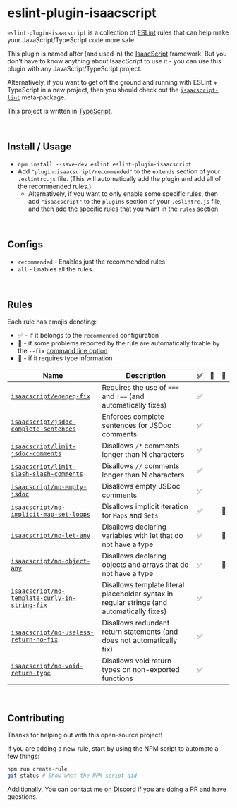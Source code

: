 # eslint-plugin-isaacscript

`eslint-plugin-isaacscript` is a collection of [ESLint](https://eslint.org/) rules that can help make your JavaScript/TypeScript code more safe.

This plugin is named after (and used in) the [IsaacScript](https://isaacscript.github.io/) framework. But you don't have to know anything about IsaacScript to use it - you can use this plugin with any JavaScript/TypeScript project.

Alternatively, if you want to get off the ground and running with ESLint + TypeScript in a new project, then you should check out the [`isaacscript-lint`](https://github.com/IsaacScript/isaacscript-lint) meta-package.

This project is written in [TypeScript](https://www.typescriptlang.org/).

<br>

## Install / Usage

- `npm install --save-dev eslint eslint-plugin-isaacscript`
- Add `"plugin:isaacscript/recommended"` to the `extends` section of your `.eslintrc.js` file. (This will automatically add the plugin and add all of the recommended rules.)
  - Alternatively, if you want to only enable some specific rules, then add `"isaacscript"` to the `plugins` section of your `.eslintrc.js` file, and then add the specific rules that you want in the `rules` section.

<br>

## Configs

- `recommended` - Enables just the recommended rules.
- `all` - Enables all the rules.

<br>

## Rules

Each rule has emojis denoting:

- :white_check_mark: - if it belongs to the `recommended` configuration
- :wrench: - if some problems reported by the rule are automatically fixable by the `--fix` [command line option](https://eslint.org/docs/user-guide/command-line-interface#fixing-problems)
- :thought_balloon: - if it requires type information

<!-- Do not manually modify RULES_TABLE section. Instead, run: npm run generate:rules-table -->
<!-- RULES_TABLE -->

| Name                                                                                           | Description                                                                                | :white_check_mark: | :wrench: | :thought_balloon: |
| ---------------------------------------------------------------------------------------------- | ------------------------------------------------------------------------------------------ | ------------------ | -------- | ----------------- |
| [`isaacscript/eqeqeq-fix`](docs/rules/eqeqeq-fix.md)                                           | Requires the use of `===` and `!==` (and automatically fixes)                              | :white_check_mark: |          |                   |
| [`isaacscript/jsdoc-complete-sentences`](docs/rules/jsdoc-complete-sentences.md)               | Enforces complete sentences for JSDoc comments                                             | :white_check_mark: |          |                   |
| [`isaacscript/limit-jsdoc-comments`](docs/rules/limit-jsdoc-comments.md)                       | Disallows `/*` comments longer than N characters                                           | :white_check_mark: |          |                   |
| [`isaacscript/limit-slash-slash-comments`](docs/rules/limit-slash-slash-comments.md)           | Disallows `//` comments longer than N characters                                           | :white_check_mark: |          |                   |
| [`isaacscript/no-empty-jsdoc`](docs/rules/no-empty-jsdoc.md)                                   | Disallows empty JSDoc comments                                                             | :white_check_mark: |          |                   |
| [`isaacscript/no-implicit-map-set-loops`](docs/rules/no-implicit-map-set-loops.md)             | Disallows implicit iteration for `Maps` and `Sets`                                         | :white_check_mark: |          | :thought_balloon: |
| [`isaacscript/no-let-any`](docs/rules/no-let-any.md)                                           | Disallows declaring variables with let that do not have a type                             | :white_check_mark: |          | :thought_balloon: |
| [`isaacscript/no-object-any`](docs/rules/no-object-any.md)                                     | Disallows declaring objects and arrays that do not have a type                             | :white_check_mark: |          | :thought_balloon: |
| [`isaacscript/no-template-curly-in-string-fix`](docs/rules/no-template-curly-in-string-fix.md) | Disallows template literal placeholder syntax in regular strings (and automatically fixes) | :white_check_mark: |          |                   |
| [`isaacscript/no-useless-return-no-fix`](docs/rules/no-useless-return-no-fix.md)               | Disallows redundant return statements (and does not automatically fix)                     | :white_check_mark: |          |                   |
| [`isaacscript/no-void-return-type`](docs/rules/no-void-return-type.md)                         | Disallows void return types on non-exported functions                                      | :white_check_mark: |          |                   |

<!-- /RULES_TABLE -->

<br>

## Contributing

Thanks for helping out with this open-source project!

If you are adding a new rule, start by using the NPM script to automate a few things:

```sh
npm run create-rule
git status # Show what the NPM script did
```

Additionally, You can contact me [on Discord](https://discord.gg/KapmKQ2gUD) if you are doing a PR and have questions.
